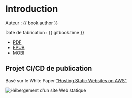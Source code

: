 # Introduction

Auteur : {{ book.author }}

Date de fabrication : {{ gitbook.time }}

* [PDF](ebooks/gitbook-gitlab.pdf)
* [EPUB](ebooks/gitbook-gitlab.epub)
* [MOBI](ebooks/gitbook-gitlab.mobi)

## Projet CI/CD de publication

Basé sur le White Paper ["Hosting Static Websites on AWS"](https://aws.amazon.com/fr/getting-started/projects/host-static-website/)

![Hébergement d'un site Web statique](https://d1.awsstatic.com/Projects/v1/AWS_StaticWebsiteHosting_Architecture_4b.da7f28eb4f76da574c98a8b2898af8f5d3150e48.png)
